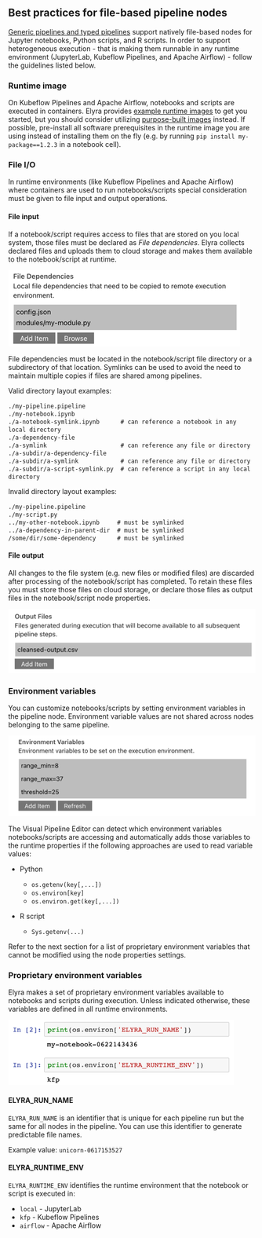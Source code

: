 <!--
{% comment %}
Copyright 2018-2021 Elyra Authors

Licensed under the Apache License, Version 2.0 (the "License");
you may not use this file except in compliance with the License.
You may obtain a copy of the License at

http://www.apache.org/licenses/LICENSE-2.0

Unless required by applicable law or agreed to in writing, software
distributed under the License is distributed on an "AS IS" BASIS,
WITHOUT WARRANTIES OR CONDITIONS OF ANY KIND, either express or implied.
See the License for the specific language governing permissions and
limitations under the License.
{% endcomment %}
-->
## Best practices for file-based pipeline nodes

[Generic pipelines and typed pipelines](pipelines.md) support natively file-based nodes for  Jupyter notebooks, Python scripts, and R scripts. In order to support heterogeneous execution - that is making them runnable in any runtime environment (JupyterLab, Kubeflow Pipelines, and Apache Airflow) - follow the guidelines listed below.

### Runtime image

On Kubeflow Pipelines and Apache Airflow, notebooks and scripts are executed in containers. Elyra provides [example runtime images](runtime-image-conf.md) to get you started, but you should consider utilizing [purpose-built images](../recipes/creating-a-custom-runtime-image.md) instead. If possible, pre-install all software prerequisites in the runtime image you are using instead of installing them on the fly (e.g. by running `pip install my-package==1.2.3` in a notebook cell).

### File I/O 

In runtime environments (like Kubeflow Pipelines and Apache Airflow) where containers are used to run notebooks/scripts special consideration must be given to file input and output operations.

#### File input

If a notebook/script requires access to files that are stored on you local system, those files must be declared as _File dependencies_. Elyra collects declared files and uploads them to cloud storage and makes them available to the notebook/script at runtime.

![Define file dependencies](../images/user_guide/best-practices-file-based-nodes/vpe-node-input-files.png)

File dependencies must be located in the notebook/script file directory or a subdirectory of that location. Symlinks can be used to avoid the need to maintain multiple copies if files are shared among pipelines.

Valid directory layout examples:

```
./my-pipeline.pipeline
./my-notebook.ipynb
./a-notebook-symlink.ipynb      # can reference a notebook in any local directory
./a-dependency-file               
./a-symlink                     # can reference any file or directory
./a-subdir/a-dependency-file
./a-subdir/a-symlink            # can reference any file or directory
./a-subdir/a-script-symlink.py  # can reference a script in any local directory
```

Invalid directory layout examples:
```
./my-pipeline.pipeline
./my-script.py
../my-other-notebook.ipynb     # must be symlinked
../a-dependency-in-parent-dir  # must be symlinked 
/some/dir/some-dependency      # must be symlinked
```

#### File output

All changes to the file system (e.g. new files or modified files) are discarded after processing of the notebook/script has completed. To retain these files you must store those files on cloud storage, or declare those files as output files in the notebook/script node properties. 

![Define output files](../images/user_guide/best-practices-file-based-nodes/vpe-node-output-files.png)

### Environment variables

You can customize notebooks/scripts by setting environment variables in the pipeline node. Environment variable values are not shared across nodes belonging to the same pipeline.

![Define environment variables](../images/user_guide/best-practices-file-based-nodes/vpe-node-env-vars.png)

The Visual Pipeline Editor can detect which environment variables notebooks/scripts are accessing and automatically adds those variables to the runtime properties if the following approaches are used to read variable values:

- Python
  - `os.getenv(key[,...])`
  - `os.environ[key]`
  - `os.environ.get(key[,...])`

- R script
  - `Sys.getenv(...)`

Refer to the next section for a list of proprietary environment variables that cannot be modified using the node properties settings.

### Proprietary environment variables

Elyra makes a set of proprietary environment variables available to notebooks and scripts during execution. Unless indicated otherwise, these variables are defined in all runtime environments.

![Access proprietary environment variables](../images/user_guide/best-practices-file-based-nodes/elyra-env-vars.png)

#### ELYRA_RUN_NAME

`ELYRA_RUN_NAME` is an identifier that is unique for each pipeline run but the same for all nodes in the pipeline. You can use this identifier to generate predictable file names.

Example value: `unicorn-0617153527`

#### ELYRA_RUNTIME_ENV

`ELYRA_RUNTIME_ENV` identifies the runtime environment that the 
notebook or script is executed in:
- `local` - JupyterLab
- `kfp` - Kubeflow Pipelines
- `airflow` - Apache Airflow
